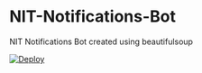 # NIT-Notifications-Bot
NIT Notifications Bot created using beautifulsoup

[![Deploy](https://www.herokucdn.com/deploy/button.svg)](https://heroku.com/deploy)
